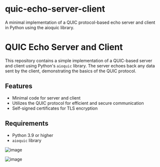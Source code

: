 # quic-echo-server-client
A minimal implementation of a QUIC protocol-based echo server and client in Python using the aioquic library.

# QUIC Echo Server and Client

This repository contains a simple implementation of a QUIC-based server and client using Python's `aioquic` library. The server echoes back any data sent by the client, demonstrating the basics of the QUIC protocol.

## Features
- Minimal code for server and client
- Utilizes the QUIC protocol for efficient and secure communication
- Self-signed certificates for TLS encryption

## Requirements
- Python 3.9 or higher
- `aioquic` library


![image](https://github.com/user-attachments/assets/ba60a083-020d-4e83-a0f7-2344dfc8e93e)

![image](https://github.com/user-attachments/assets/569770db-d6f1-4265-9090-6022ad7aebd7)
